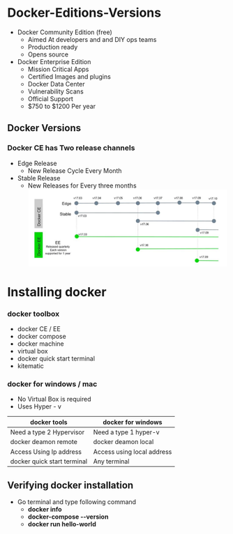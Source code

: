 
# Docker-Editions-Versions

-  Docker Community Edition (free)
   - Aimed At developers and and DIY ops teams
   - Production ready
	- Opens source
-  Docker Enterprise Edition
   - Mission Critical Apps  
   - Certified Images and plugins
   - Docker Data Center
   - Vulnerability Scans
   - Official Support
   -  $750 to $1200 Per year

## Docker Versions
### Docker CE has Two release channels
- Edge Release
	- New Release Cycle Every Month
- Stable Release
	- New Releases for Every three months
![Version Chart](https://github.com/venu-shastri/dockerknowledge/blob/master/images.JPG)

# Installing docker
### docker toolbox
- docker CE / EE
- docker compose
- docker machine
- virtual box
- docker quick start terminal
- kitematic
### docker for windows / mac
- No Virtual Box is required
- Uses Hyper - v

docker tools      | docker for windows 
 -------- | ---
 Need a type 2 Hypervisor | Need a type 1 hyper-v
 docker deamon remote | docker deamon local 
 Access Using Ip address | Access using local address
 docker quick start terminal | Any terminal

## Verifying docker installation
- Go terminal and type following command
	- **docker info**
	- **docker-compose --version**
	- **docker run hello-world**
  
 
<!--stackedit_data:
eyJoaXN0b3J5IjpbLTE2MzE1MzI2NzgsLTE2MjY5MDYyOSwtMT
c3MjcxNDIxLC0yMDY2NDgxMDY0LDE3MjM3MzUwNzYsLTEyNjY5
MjM4MDMsMTkxOTg1Mjc0NSwxMTczMTYxOTcxXX0=
-->